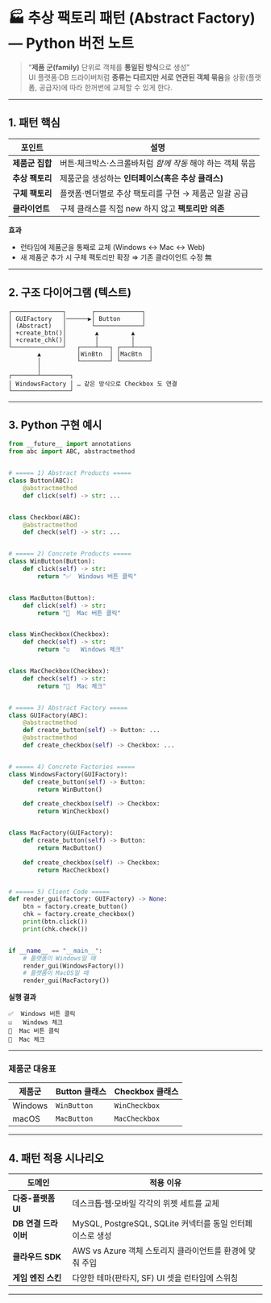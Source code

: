 # 🏭 추상 팩토리 패턴 (Abstract Factory) — Python 버전 노트

> “**제품 군(family)** 단위로 객체를 **통일된 방식**으로 생성”  
> UI 플랫폼·DB 드라이버처럼 **종류는 다르지만 서로 연관된 객체 묶음**을 상황(플랫폼, 공급자)에 따라 한꺼번에 교체할 수 있게 한다.

---

## 1. 패턴 핵심

| 포인트 | 설명 |
| --- | --- |
| **제품군 집합** | 버튼·체크박스·스크롤바처럼 _함께 작동_ 해야 하는 객체 묶음 |
| **추상 팩토리** | 제품군을 생성하는 **인터페이스(혹은 추상 클래스)** |
| **구체 팩토리** | 플랫폼·벤더별로 추상 팩토리를 구현 → 제품군 일괄 공급 |
| **클라이언트** | 구체 클래스를 직접 new 하지 않고 **팩토리만 의존** |

**효과**  
- 런타임에 제품군을 통째로 교체 (Windows ↔ Mac ↔ Web)  
- 새 제품군 추가 시 구체 팩토리만 확장 ⇒ 기존 클라이언트 수정 無

---

## 2. 구조 다이어그램 (텍스트)

```
┌──────────────┐       ┌─────────────┐
│ GUIFactory   │──────▶│ Button      │
│ (Abstract)   │       └─────────────┘
│ +create_btn()│        ▲         ▲
│ +create_chk()│        │         │
└──────────────┘   ┌────┴───┐ ┌───┴────┐
        ▲          │WinBtn  │ │MacBtn  │
        │          └────────┘ └────────┘
        │
┌───────┴────────┐
│ WindowsFactory │ … 같은 방식으로 Checkbox 도 연결
└────────────────┘
```

---

## 3. Python 구현 예시

```python
from __future__ import annotations
from abc import ABC, abstractmethod


# ===== 1) Abstract Products =====
class Button(ABC):
    @abstractmethod
    def click(self) -> str: ...


class Checkbox(ABC):
    @abstractmethod
    def check(self) -> str: ...


# ===== 2) Concrete Products =====
class WinButton(Button):
    def click(self) -> str:
        return "✅  Windows 버튼 클릭"


class MacButton(Button):
    def click(self) -> str:
        return "🍎  Mac 버튼 클릭"


class WinCheckbox(Checkbox):
    def check(self) -> str:
        return "☑️   Windows 체크"


class MacCheckbox(Checkbox):
    def check(self) -> str:
        return "🔘  Mac 체크"


# ===== 3) Abstract Factory =====
class GUIFactory(ABC):
    @abstractmethod
    def create_button(self) -> Button: ...
    @abstractmethod
    def create_checkbox(self) -> Checkbox: ...


# ===== 4) Concrete Factories =====
class WindowsFactory(GUIFactory):
    def create_button(self) -> Button:
        return WinButton()

    def create_checkbox(self) -> Checkbox:
        return WinCheckbox()


class MacFactory(GUIFactory):
    def create_button(self) -> Button:
        return MacButton()

    def create_checkbox(self) -> Checkbox:
        return MacCheckbox()


# ===== 5) Client Code =====
def render_gui(factory: GUIFactory) -> None:
    btn = factory.create_button()
    chk = factory.create_checkbox()
    print(btn.click())
    print(chk.check())


if __name__ == "__main__":
    # 플랫폼이 Windows일 때
    render_gui(WindowsFactory())
    # 플랫폼이 MacOS일 때
    render_gui(MacFactory())
```

**실행 결과**

```
✅  Windows 버튼 클릭
☑️   Windows 체크
🍎  Mac 버튼 클릭
🔘  Mac 체크
```

---

### 제품군 대응표

| 제품군 | Button 클래스 | Checkbox 클래스 |
| ------ | ------------- | --------------- |
| Windows | `WinButton` | `WinCheckbox` |
| macOS | `MacButton` | `MacCheckbox` |

---

## 4. 패턴 적용 시나리오

| 도메인 | 적용 이유 |
| --- | --- |
| **다중-플랫폼 UI** | 데스크톱·웹·모바일 각각의 위젯 세트를 교체 |
| **DB 연결 드라이버** | MySQL, PostgreSQL, SQLite 커넥터를 동일 인터페이스로 생성 |
| **클라우드 SDK** | AWS vs Azure 객체 스토리지 클라이언트를 환경에 맞춰 주입 |
| **게임 엔진 스킨** | 다양한 테마(판타지, SF) UI 셋을 런타임에 스위칭 |

---

